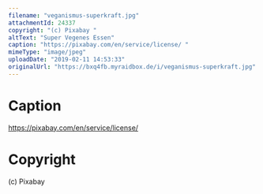 ```yaml
---
filename: "veganismus-superkraft.jpg"
attachmentId: 24337
copyright: "(c) Pixabay "
altText: "Super Vegenes Essen"
caption: "https://pixabay.com/en/service/license/ "
mimeType: "image/jpeg"
uploadDate: "2019-02-11 14:53:33"
originalUrl: "https://bxq4fb.myraidbox.de/i/veganismus-superkraft.jpg"
---
```


# Caption

https://pixabay.com/en/service/license/ 

# Copyright

(c) Pixabay 
